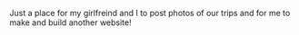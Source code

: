 Just a place for my girlfreind and I to post photos of our trips and for me to make and build another website!
